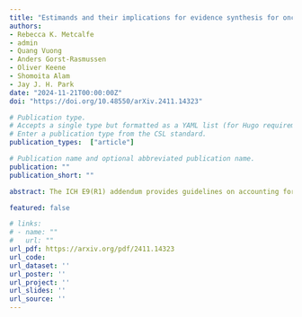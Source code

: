 ```yaml
---
title: "Estimands and their implications for evidence synthesis for oncology: A case study of treatment switching in meta-analysis"
authors:
- Rebecca K. Metcalfe
- admin
- Quang Vuong
- Anders Gorst-Rasmussen
- Oliver Keene
- Shomoita Alam
- Jay J. H. Park
date: "2024-11-21T00:00:00Z"
doi: "https://doi.org/10.48550/arXiv.2411.14323"

# Publication type.
# Accepts a single type but formatted as a YAML list (for Hugo requirements).
# Enter a publication type from the CSL standard.
publication_types:  ["article"]

# Publication name and optional abbreviated publication name.
publication: ""
publication_short: ""

abstract: The ICH E9(R1) addendum provides guidelines on accounting for intercurrent events in clinical trials using the estimands framework. However, there has been limited attention on the estimands framework for meta-analysis. Using treatment switching, a well-known intercurrent event that occurs frequently in oncology, we conducted a simulation study to explore the bias introduced by pooling together estimates targeting different estimands in a meta-analysis of randomized clinical trials (RCTs) that allowed for treatment switching. We simulated overall survival data of a collection of RCTs that allowed patients in the control group to switch to the intervention treatment after disease progression under fixed-effects and random-effects models. For each RCT, we calculated effect estimates for a treatment policy estimand that ignored treatment switching, and a hypothetical estimand that accounted for treatment switching by censoring switchers at the time of switching. Then, we performed random-effects and fixed-effects meta-analyses to pool together RCT effect estimates while varying the proportions of treatment policy and hypothetical effect estimates. We compared the results of meta-analyses that pooled different types of effect estimates with those that pooled only treatment policy or hypothetical estimates. We found that pooling estimates targeting different estimands results in pooled estimators that reflect neither the treatment policy estimand nor the hypothetical estimand. This finding shows that pooling estimates of varying target estimands can generate misleading results, even under a random-effects model. Adopting the estimands framework for meta-analysis may improve alignment between meta-analytic results and the clinical research question of interest.

featured: false

# links:
# - name: ""
#   url: ""
url_pdf: https://arxiv.org/pdf/2411.14323
url_code: 
url_dataset: ''
url_poster: ''
url_project: ''
url_slides: ''
url_source: ''
---
```

